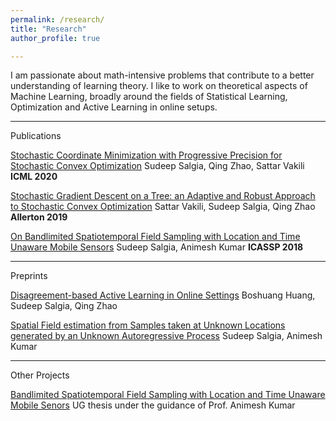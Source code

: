 ```yaml
---
permalink: /research/
title: "Research"
author_profile: true

---
```


I am passionate about math-intensive problems that contribute to a better understanding of learning theory. I like to work on theoretical aspects of Machine Learning, broadly around the fields of Statistical Learning, Optimization and Active Learning in online setups. 

---

Publications

[Stochastic Coordinate Minimization with Progressive Precision for Stochastic Convex Optimization](https://arxiv.org/abs/2003.05482)
Sudeep Salgia, Qing Zhao, Sattar Vakili
**ICML 2020**

[Stochastic Gradient Descent on a Tree: an Adaptive and Robust Approach to Stochastic Convex Optimization](https://arxiv.org/abs/2003.05482)
Sattar Vakili, Sudeep Salgia, Qing Zhao   
**Allerton 2019**

[On Bandlimited Spatiotemporal Field Sampling with Location and Time Unaware Mobile Sensors](https://arxiv.org/abs/1710.09454)
Sudeep Salgia, Animesh Kumar 
**ICASSP 2018**

---

Preprints

[Disagreement-based Active Learning in Online Settings](https://arxiv.org/abs/1904.09056)
Boshuang Huang, Sudeep Salgia, Qing Zhao

[Spatial Field estimation from Samples taken at Unknown Locations generated by an Unknown Autoregressive Process](https://arxiv.org/abs/1710.09451)
Sudeep Salgia, Animesh Kumar

--- 

Other Projects

[Bandlimited Spatiotemporal Field Sampling with Location and Time Unaware Mobile Senors](https://sudeepsalgia.github.io/_files/UG_thesis_Sudeep_Salgia.pdf)
UG thesis under the guidance of Prof. Animesh Kumar


